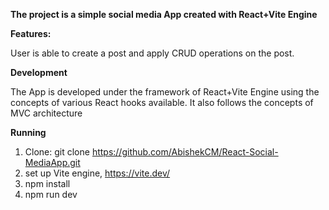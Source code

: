 **The project is a simple social media App created with React+Vite Engine**

**Features:**

User is able to create a post and apply CRUD operations on the post.

**Development**

The App is developed under the framework of React+Vite Engine using the concepts of various React hooks available. It also follows the concepts of MVC architecture

**Running**

1.  Clone: git clone https://github.com/AbishekCM/React-Social-MediaApp.git
2.  set up Vite engine, https://vite.dev/
3.  npm install
4.  npm run dev
